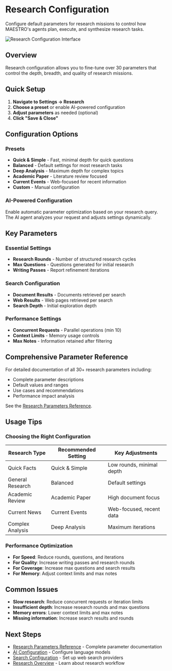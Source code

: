 # Research Configuration

Configure default parameters for research missions to control how MAESTRO's agents plan, execute, and synthesize research tasks.

![Research Configuration Interface](//assets/images/settings/research.png)

## Overview

Research configuration allows you to fine-tune over 30 parameters that control the depth, breadth, and quality of research missions.

## Quick Setup

1. **Navigate to Settings → Research**
2. **Choose a preset** or enable AI-powered configuration
3. **Adjust parameters** as needed (optional)
4. **Click "Save & Close"**

## Configuration Options

### Presets

- **Quick & Simple** - Fast, minimal depth for quick questions
- **Balanced** - Default settings for most research tasks
- **Deep Analysis** - Maximum depth for complex topics
- **Academic Paper** - Literature review focused
- **Current Events** - Web-focused for recent information
- **Custom** - Manual configuration

### AI-Powered Configuration

Enable automatic parameter optimization based on your research query. The AI agent analyzes your request and adjusts settings dynamically.

## Key Parameters

### Essential Settings
- **Research Rounds** - Number of structured research cycles
- **Max Questions** - Questions generated for initial research
- **Writing Passes** - Report refinement iterations

### Search Configuration
- **Document Results** - Documents retrieved per search
- **Web Results** - Web pages retrieved per search
- **Search Depth** - Initial exploration depth

### Performance Settings
- **Concurrent Requests** - Parallel operations (min 10)
- **Context Limits** - Memory usage controls
- **Max Notes** - Information retained after filtering

## Comprehensive Parameter Reference

For detailed documentation of all 30+ research parameters including:

- Complete parameter descriptions
- Default values and ranges
- Use cases and recommendations
- Performance impact analysis

See the [Research Parameters Reference](../research/parameters.md).

## Usage Tips

### Choosing the Right Configuration

| Research Type | Recommended Setting | Key Adjustments |
|--------------|-------------------|-----------------|
| Quick Facts | Quick & Simple | Low rounds, minimal depth |
| General Research | Balanced | Default settings |
| Academic Review | Academic Paper | High document focus |
| Current News | Current Events | Web-focused, recent data |
| Complex Analysis | Deep Analysis | Maximum iterations |

### Performance Optimization

- **For Speed**: Reduce rounds, questions, and iterations
- **For Quality**: Increase writing passes and research rounds
- **For Coverage**: Increase max questions and search results
- **For Memory**: Adjust context limits and max notes

## Common Issues

- **Slow research**: Reduce concurrent requests or iteration limits
- **Insufficient depth**: Increase research rounds and max questions
- **Memory errors**: Lower context limits and max notes
- **Missing information**: Increase search results and rounds

## Next Steps

- [Research Parameters Reference](../research/parameters.md) - Complete parameter documentation
- [AI Configuration](ai-config.md) - Configure language models
- [Search Configuration](search-config.md) - Set up web search providers
- [Research Overview](../research/overview.md) - Learn about research workflow